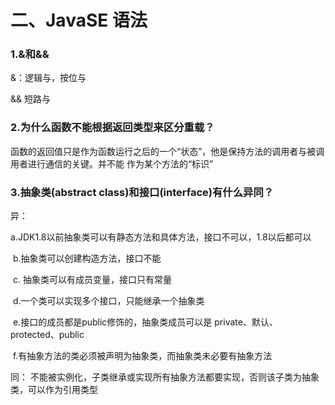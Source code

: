 # 二、JavaSE 语法

### 1.&和&&

&：逻辑与，按位与

&& 短路与

### 2.为什么函数不能根据返回类型来区分重载？

函数的返回值只是作为函数运行之后的一个“状态”，他是保持方法的调用者与被调用者进行通信的关键。并不能 作为某个方法的“标识”

### 3.抽象类(abstract class)和接口(interface)有什么异同？

异：

​	a.JDK1.8以前抽象类可以有静态方法和具体方法，接口不可以，1.8以后都可以

​	b.抽象类可以创建构造方法，接口不能

​	c. 抽象类可以有成员变量，接口只有常量

​	d.一个类可以实现多个接口，只能继承一个抽象类

​	e.接口的成员都是public修饰的，抽象类成员可以是 private、默认、protected、public

​	f.有抽象方法的类必须被声明为抽象类，而抽象类未必要有抽象方法

同：  不能被实例化，子类继承或实现所有抽象方法都要实现，否则该子类为抽象类，可以作为引用类型
